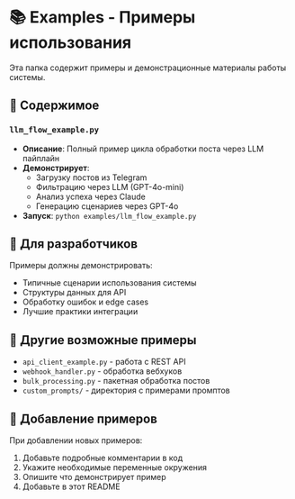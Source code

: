 # 📚 Examples - Примеры использования

Эта папка содержит примеры и демонстрационные материалы работы системы.

## 📄 Содержимое

### `llm_flow_example.py`
- **Описание**: Полный пример цикла обработки поста через LLM пайплайн
- **Демонстрирует**:
  - Загрузку постов из Telegram
  - Фильтрацию через LLM (GPT-4o-mini)
  - Анализ успеха через Claude
  - Генерацию сценариев через GPT-4o
- **Запуск**: `python examples/llm_flow_example.py`

## 📖 Для разработчиков

Примеры должны демонстрировать:
- Типичные сценарии использования системы
- Структуры данных для API
- Обработку ошибок и edge cases
- Лучшие практики интеграции

## 🚀 Другие возможные примеры

- `api_client_example.py` - работа с REST API
- `webhook_handler.py` - обработка вебхуков
- `bulk_processing.py` - пакетная обработка постов
- `custom_prompts/` - директория с примерами промптов

## 📝 Добавление примеров

При добавлении новых примеров:
1. Добавьте подробные комментарии в код
2. Укажите необходимые переменные окружения
3. Опишите что демонстрирует пример
4. Добавьте в этот README

